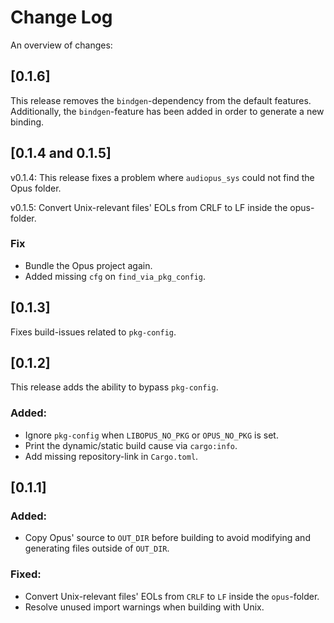 # Change Log

An overview of changes:

## [0.1.6]

This release removes the `bindgen`-dependency from the default features.
Additionally, the `bindgen`-feature has been added in order to generate a new binding.

## [0.1.4 and 0.1.5]

v0.1.4:
This release fixes a problem where `audiopus_sys` could not find the
Opus folder.

v0.1.5:
Convert Unix-relevant files' EOLs from CRLF to LF inside the opus-folder.

### **Fix**
* Bundle the Opus project again.
* Added missing `cfg` on `find_via_pkg_config`.

## [0.1.3]

Fixes build-issues related to `pkg-config`.

## [0.1.2]

This release adds the ability to bypass `pkg-config`.

### **Added:**

* Ignore `pkg-config` when `LIBOPUS_NO_PKG` or `OPUS_NO_PKG` is set.
* Print the dynamic/static build cause via `cargo:info`.
* Add missing repository-link in `Cargo.toml`.

## [0.1.1]

### **Added:**

* Copy Opus' source to `OUT_DIR` before building to avoid modifying and generating files outside of `OUT_DIR`.

### **Fixed:**
* Convert Unix-relevant files' EOLs from `CRLF` to `LF` inside the `opus`-folder.
* Resolve unused import warnings when building with Unix.
